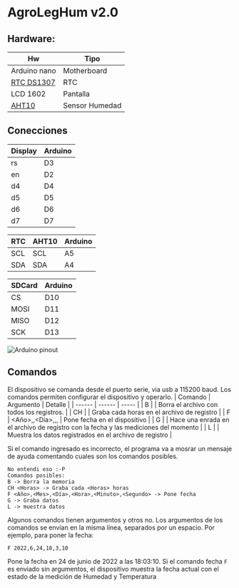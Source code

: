 # AgroLegHum v2.0

## Hardware:

| Hw                                                                                            | Tipo           |
| ----                                                                                          | -----          |
| Arduino nano                                                                                  | Motherboard    |
| [RTC DS1307](https://naylampmechatronics.com/blog/52_tutorial-rtc-ds1307-y-eeprom-at24c.html) | RTC            |
| LCD 1602                                                                                      | Pantalla       |
| [AHT10](https://learn.adafruit.com/adafruit-aht20/arduino)                                    | Sensor Humedad |


## Conecciones

| Display | Arduino |
| --- | --- |
| rs  | D3  |
| en  | D2  |
| d4  | D4  |
| d5  | D5  |
| d6  | D6  |
| d7  | D7  |


| RTC | AHT10 | Arduino |
| --- | --- |  --- | 
| SCL | SCL | A5 |
| SDA | SDA | A4 |

| SDCard | Arduino |
| ---    | ---     |
| CS     | D10     |
| MOSI   | D11     |
| MISO   | D12     |
| SCK    | D13     |


![Arduino pinout](arduino-nano-pins.png "Pinout de arduino")


## Comandos

El dispositivo se comanda desde el puerto serie, via usb a 115200 baud. Los comandos permiten configurar el dispositivo y operarlo. 
| Comando | Argumento                                   | Detalle                                                                             |
| ------  | ------                                      | -----                                                                               |
| B       |                                             | Borra el archivo con todos los registros.                                           |
| CH      | <Horas>                                     | Graba cada <Horas> horas en el archivo de registro                                  |
| F       | <Año>,<Mes>,<Día>,<Hora>,<Minuto>,<Segundo> | Pone fecha en el dispositivo                                                        |
| G       |                                             | Hace una enrada en el archivo de registro con la fecha y las mediciones del momento |
| L       |                                             | Muestra los datos registrados en el archivo de registro                             |

Si el comando ingresado es incorrecto, el programa va a mosrar un mensaje de ayuda comentando cuales son los comandos posibles.

```
No entendi eso :-P
Comandos posibles:
B -> Borra la memoria
CH <Horas> -> Graba cada <Horas> horas
F <Año>,<Mes>,<Día>,<Hora>,<Minuto>,<Segundo> -> Pone fecha
G -> Graba datos
L -> muestra datos
```

Algunos comandos tienen argumentos y otros no. 
Los argumentos de los comandos se envían en la misma línea, separados por un espacio. Por ejemplo, para poner la fecha:

    F 2022,6,24,18,3,10
    
Pone la fecha en 24 de junio de 2022 a las 18:03:10. Si el comando fecha `F` es enviado sin argumentos, el dispositivo muestra la fecha actual con el estado de la medición de Humedad y Temperatura



